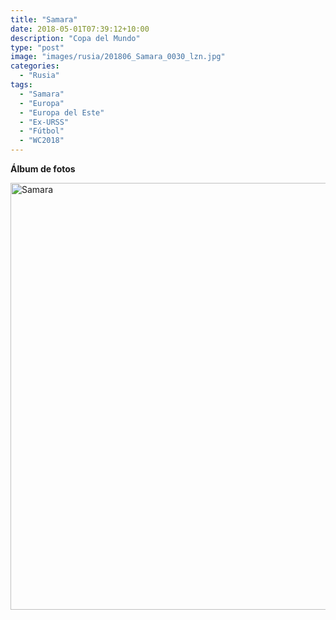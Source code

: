 ```yaml
---
title: "Samara"
date: 2018-05-01T07:39:12+10:00
description: "Copa del Mundo"
type: "post"
image: "images/rusia/201806_Samara_0030_lzn.jpg"
categories: 
  - "Rusia"
tags:
  - "Samara"
  - "Europa"
  - "Europa del Este"
  - "Ex-URSS"
  - "Fútbol"
  - "WC2018"
---
```


**Álbum de fotos**

<a data-flickr-embed="true" data-header="true" data-footer="true"  href="https://www.flickr.com/photos/161428820@N02/albums/72157688370711233" title="Samara"><img src="https://farm8.staticflickr.com/7891/45692200995_88589e8252_o.jpg" width="1024" height="683" alt="Samara"></a><script async src="//embedr.flickr.com/assets/client-code.js" charset="utf-8"></script>